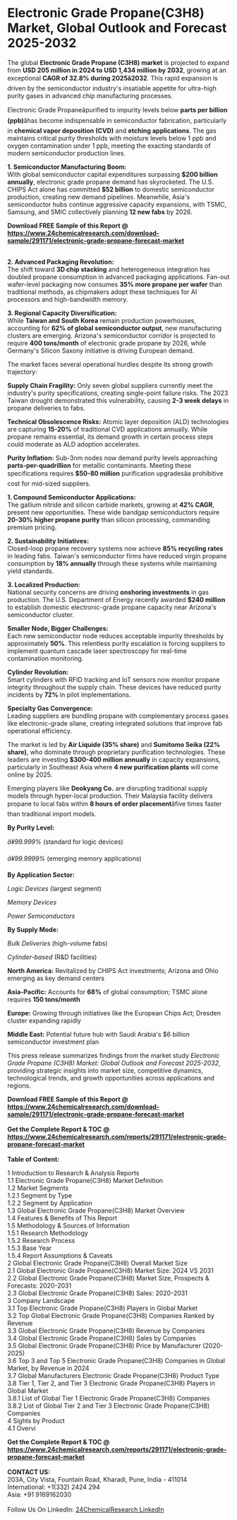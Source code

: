 <h1>Electronic Grade Propane(C3H8) Market, Global Outlook and Forecast 2025-2032</h1><p>The global <strong>Electronic Grade Propane (C3H8) market</strong> is projected to expand from <strong>USD 205 million in 2024 to USD 1,434 million by 2032</strong>, growing at an exceptional <strong>CAGR of 32.8% during 2025â2032</strong>. This rapid expansion is driven by the semiconductor industry's insatiable appetite for ultra-high purity gases in advanced chip manufacturing processes.</p><p>Electronic Grade Propaneâpurified to impurity levels below <strong>parts per billion (ppb)</strong>âhas become indispensable in semiconductor fabrication, particularly in <strong>chemical vapor deposition (CVD)</strong> and <strong>etching applications</strong>. The gas maintains critical purity thresholds with moisture levels below 1 ppb and oxygen contamination under 1 ppb, meeting the exacting standards of modern semiconductor production lines.</p><p><strong>1. Semiconductor Manufacturing Boom:</strong><br>
With global semiconductor capital expenditures surpassing <strong>$200 billion annually</strong>, electronic grade propane demand has skyrocketed. The U.S. CHIPS Act alone has committed <strong>$52 billion</strong> to domestic semiconductor production, creating new demand pipelines. Meanwhile, Asia's semiconductor hubs continue aggressive capacity expansions, with TSMC, Samsung, and SMIC collectively planning <strong>12 new fabs</strong> by 2026.</p><div><b>Download FREE Sample of this Report @ 
            <a href="https://www.24chemicalresearch.com/download-sample/291171/electronic-grade-propane-forecast-market">
            https://www.24chemicalresearch.com/download-sample/291171/electronic-grade-propane-forecast-market</a></b></div><br><p><strong>2. Advanced Packaging Revolution:</strong><br>
The shift toward <strong>3D chip stacking</strong> and heterogeneous integration has doubled propane consumption in advanced packaging applications. Fan-out wafer-level packaging now consumes <strong>35% more propane per wafer</strong> than traditional methods, as chipmakers adopt these techniques for AI processors and high-bandwidth memory.</p><p><strong>3. Regional Capacity Diversification:</strong><br>
While <strong>Taiwan and South Korea</strong> remain production powerhouses, accounting for <strong>62% of global semiconductor output</strong>, new manufacturing clusters are emerging. Arizona's semiconductor corridor is projected to require <strong>400 tons/month</strong> of electronic grade propane by 2026, while Germany's Silicon Saxony initiative is driving European demand.</p><p>The market faces several operational hurdles despite its strong growth trajectory:</p><p><strong>Supply Chain Fragility:</strong> Only seven global suppliers currently meet the industry's purity specifications, creating single-point failure risks. The 2023 Taiwan drought demonstrated this vulnerability, causing <strong>2-3 week delays</strong> in propane deliveries to fabs.</p><p><strong>Technical Obsolescence Risks:</strong> Atomic layer deposition (ALD) technologies are capturing <strong>15-20%</strong> of traditional CVD applications annually. While propane remains essential, its demand growth in certain process steps could moderate as ALD adoption accelerates.</p><p><strong>Purity Inflation:</strong> Sub-3nm nodes now demand purity levels approaching <strong>parts-per-quadrillion</strong> for metallic contaminants. Meeting these specifications requires <strong>$50-80 million</strong> purification upgradesâa prohibitive cost for mid-sized suppliers.</p><p><strong>1. Compound Semiconductor Applications:</strong><br>
The gallium nitride and silicon carbide markets, growing at <strong>42% CAGR</strong>, present new opportunities. These wide bandgap semiconductors require <strong>20-30% higher propane purity</strong> than silicon processing, commanding premium pricing.</p><p><strong>2. Sustainability Initiatives:</strong><br>
Closed-loop propane recovery systems now achieve <strong>85% recycling rates</strong> in leading fabs. Taiwan's semiconductor firms have reduced virgin propane consumption by <strong>18% annually</strong> through these systems while maintaining yield standards.</p><p><strong>3. Localized Production:</strong><br>
National security concerns are driving <strong>onshoring investments</strong> in gas production. The U.S. Department of Energy recently awarded <strong>$240 million</strong> to establish domestic electronic-grade propane capacity near Arizona's semiconductor cluster.</p><p><strong>Smaller Node, Bigger Challenges:</strong><br>
    Each new semiconductor node reduces acceptable impurity thresholds by approximately <strong>50%</strong>. This relentless purity escalation is forcing suppliers to implement quantum cascade laser spectroscopy for real-time contamination monitoring.</p><p><strong>Cylinder Revolution:</strong><br>
    Smart cylinders with RFID tracking and IoT sensors now monitor propane integrity throughout the supply chain. These devices have reduced purity incidents by <strong>72%</strong> in pilot implementations.</p><p><strong>Specialty Gas Convergence:</strong><br>
    Leading suppliers are bundling propane with complementary process gases like electronic-grade silane, creating integrated solutions that improve fab operational efficiency.</p><p>The market is led by <strong>Air Liquide (35% share)</strong> and <strong>Sumitomo Seika (22% share)</strong>, who dominate through proprietary purification technologies. These leaders are investing <strong>$300-400 million annually</strong> in capacity expansions, particularly in Southeast Asia where <strong>4 new purification plants</strong> will come online by 2025.</p><p>Emerging players like <strong>Deokyang Co.</strong> are disrupting traditional supply models through hyper-local production. Their Malaysia facility delivers propane to local fabs within <strong>8 hours of order placement</strong>âfive times faster than traditional import models.</p><p><strong>By Purity Level:</strong></p><p><em>â¥99.999%</em> (standard for logic devices)</p><p><em>â¥99.9999%</em> (emerging memory applications)</p><p><strong>By Application Sector:</strong></p><p><em>Logic Devices</em> (largest segment)</p><p><em>Memory Devices</em></p><p><em>Power Semiconductors</em></p><p><strong>By Supply Mode:</strong></p><p><em>Bulk Deliveries</em> (high-volume fabs)</p><p><em>Cylinder-based</em> (R&amp;D facilities)</p><p><strong>North America:</strong> Revitalized by CHIPS Act investments; Arizona and Ohio emerging as key demand centers</p><p><strong>Asia-Pacific:</strong> Accounts for <strong>68%</strong> of global consumption; TSMC alone requires <strong>150 tons/month</strong></p><p><strong>Europe:</strong> Growing through initiatives like the European Chips Act; Dresden cluster expanding rapidly</p><p><strong>Middle East:</strong> Potential future hub with Saudi Arabia's $6 billion semiconductor investment plan</p><p>This press release summarizes findings from the market study <em>Electronic Grade Propane (C3H8) Market: Global Outlook and Forecast 2025-2032</em>, providing strategic insights into market size, competitive dynamics, technological trends, and growth opportunities across applications and regions.</p><div><b>Download FREE Sample of this Report @ 
            <a href="https://www.24chemicalresearch.com/download-sample/291171/electronic-grade-propane-forecast-market">
            https://www.24chemicalresearch.com/download-sample/291171/electronic-grade-propane-forecast-market</a></b></div><br><div><b>Get the Complete Report & TOC @ 
            <a href="https://www.24chemicalresearch.com/reports/291171/electronic-grade-propane-forecast-market">
            https://www.24chemicalresearch.com/reports/291171/electronic-grade-propane-forecast-market</a></b></div><br>
            <b>Table of Content:</b><p>1 Introduction to Research & Analysis Reports<br />
 1.1 Electronic Grade Propane(C3H8) Market Definition<br />
 1.2 Market Segments<br />
 1.2.1 Segment by Type<br />
 1.2.2 Segment by Application<br />
 1.3 Global Electronic Grade Propane(C3H8) Market Overview<br />
 1.4 Features & Benefits of This Report<br />
 1.5 Methodology & Sources of Information<br />
 1.5.1 Research Methodology<br />
 1.5.2 Research Process<br />
 1.5.3 Base Year<br />
 1.5.4 Report Assumptions & Caveats<br />
2 Global Electronic Grade Propane(C3H8) Overall Market Size<br />
 2.1 Global Electronic Grade Propane(C3H8) Market Size: 2024 VS 2031<br />
 2.2 Global Electronic Grade Propane(C3H8) Market Size, Prospects & Forecasts: 2020-2031<br />
 2.3 Global Electronic Grade Propane(C3H8) Sales: 2020-2031<br />
3 Company Landscape<br />
 3.1 Top Electronic Grade Propane(C3H8) Players in Global Market<br />
 3.2 Top Global Electronic Grade Propane(C3H8) Companies Ranked by Revenue<br />
 3.3 Global Electronic Grade Propane(C3H8) Revenue by Companies<br />
 3.4 Global Electronic Grade Propane(C3H8) Sales by Companies<br />
 3.5 Global Electronic Grade Propane(C3H8) Price by Manufacturer (2020-2025)<br />
 3.6 Top 3 and Top 5 Electronic Grade Propane(C3H8) Companies in Global Market, by Revenue in 2024<br />
 3.7 Global Manufacturers Electronic Grade Propane(C3H8) Product Type<br />
 3.8 Tier 1, Tier 2, and Tier 3 Electronic Grade Propane(C3H8) Players in Global Market<br />
 3.8.1 List of Global Tier 1 Electronic Grade Propane(C3H8) Companies<br />
 3.8.2 List of Global Tier 2 and Tier 3 Electronic Grade Propane(C3H8) Companies<br />
4 Sights by Product<br />
 4.1 Overvi</p><div><b>Get the Complete Report & TOC @ 
            <a href="https://www.24chemicalresearch.com/reports/291171/electronic-grade-propane-forecast-market">
            https://www.24chemicalresearch.com/reports/291171/electronic-grade-propane-forecast-market</a></b></div><br><b>CONTACT US:</b><br>
            203A, City Vista, Fountain Road, Kharadi, Pune, India - 411014<br>
            International: +1(332) 2424 294<br>
            Asia: +91 9169162030 <br><br>
            Follow Us On LinkedIn: <a href="https://www.linkedin.com/company/24chemicalresearch/">24ChemicalResearch LinkedIn</a>